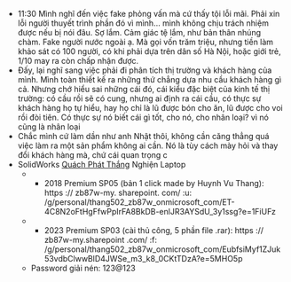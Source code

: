 - 11:30 Mình nghĩ đến việc fake phỏng vấn mà cứ thấy tội lỗi mãi. Phải xin lỗi người thuyết trình phần đó vì mình... mình không chịu trách nhiệm được nếu bị nói đâu. Sợ lắm. Cảm giác tệ lắm, như bản thân nhúng chàm. Fake người nước ngoài ạ. Mà gọi vốn trăm triệu, nhưng tiền làm khảo sát có 100 người, có khi phải dựa trên dân số Hà Nội, hoặc giới trẻ, 1/10 may ra còn chấp nhận được.
- Đấy, lại nghĩ sang việc phải đi phân tích thị trường và khách hàng của mình. Mình toàn thiết kế ra những thứ chẳng dựa nhu cầu khách hàng gì cả. Nhưng chớ hiểu sai những cái đó, cái kiểu đặc biệt của kinh tế thị trường: có cầu rồi sẽ có cung, nhưng ai định ra cái cầu, có thực sự khách hàng họ tự hiểu, hay họ chỉ là lũ được bón cho ăn, lũ được cho voi rồi đòi tiên. Có thực sự nó biết cái gì tốt, cho nó, cho nhân loại? vì nó cũng là nhân loại
- Chắc mình cứ làm dần như anh Nhật thôi, không cần căng thẳng quá việc làm ra một sản phẩm không ai cần. Nó là tùy cách mày hỏi và thay đổi khách hàng mà, chứ cái quan trọng c
- SolidWorks [Quách Phát Thắng](https://www.facebook.com/groups/226117783442787/user/100004638886412/?__cft__[0]=AZWkMwhSmmAVqy8suP0OiYA8rLsf7yIwpbVrWoQm6MCpr9vDu1uRSDFwLt22ZfBKVMeubl-75-8baXjqhZrDw0NzVZi-n252NDCNObvNDtH52CCqJM94-Bp3JTmjh12haOuFRY8suxdPjFQxRQZiFTKkFs3dwF0k0ID5wJOIC7w_4pv2ph9-Ypdu0xv-IqSfOKI&__tn__=R]-R) Nghiện Laptop
	- - 2018 Premium SP05 (bản 1 click made by Huynh Vu Thang): https :// zb87w-my. sharepoint. com/ :u: /g/personal/thang502_zb87w_onmicrosoft_com/ET-4C8N2oFtHgFfwPpIrFA8BkDB-enlJR3AYSdU_3y1ssg?e=1FiUFz
	- - 2023 Premium SP03 (cài thủ công, 5 phần file .rar): https :// zb87w-my.sharepoint .com/ :f: /g/personal/thang502_zb87w_onmicrosoft_com/EubfsiMyf1ZJuk53vdbClwwBlD4JWSe_m3_k8_0CKtTDzA?e=5MHO5p
	- Password giải nén: 123@123